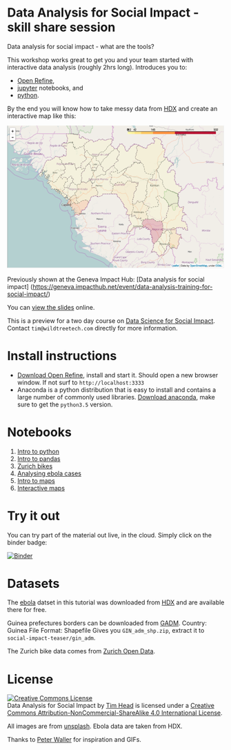 # Data Analysis for Social Impact - skill share session

Data analysis for social impact - what are the tools?

This workshop works great to get you and your
team started with interactive data analysis (roughly 2hrs long). Introduces you to:

* [Open Refine],
* [jupyter] notebooks, and
* [python].

By the end you will know how to take messy data from [HDX] and create an interactive
map like this:

![Guinea ebola deaths](imgs/map.png)

Previously shown at the Geneva Impact
Hub: [Data analysis for social impact]
(https://geneva.impacthub.net/event/data-analysis-training-for-social-impact/)

You can [view the slides](http://htmlpreview.github.io/?https://github.com/wildtreetech/social-impact-teaser/blob/master/slides/index.html#/) online.

This is a preview for a two day course on [Data Science for Social Impact](http://www.wildtreetech.com/training/beyond-excel-spring-16.html). Contact
`tim@wildtreetech.com` directly for more information.


# Install instructions

* [Download Open Refine](http://openrefine.org/download.html), install and
  start it. Should open a new browser window. If not surf to `http://localhost:3333`
* Anaconda is a python distribution that is easy to install and contains
  a large number of commonly used libraries. [Download anaconda](https://www.continuum.io/downloads), make sure to get the `python3.5`
  version.


# Notebooks

1. [Intro to python](intro.ipynb)
1. [Intro to pandas](pandas.ipynb)
1. [Zurich bikes](zurich-velos.ipynb)
1. [Analysing ebola cases](ebola.ipynb)
1. [Intro to maps](static-maps.ipynb)
1. [Interactive maps](interactive-maps.ipynb)


# Try it out

You can try part of the material out live, in the cloud. Simply click
on the binder badge:

[![Binder](http://mybinder.org/badge.svg)](http://mybinder.org/repo/wildtreetech/social-impact-teaser)


# Datasets

The [ebola] datset in this tutorial was downloaded from [HDX] and are
available there for free.

Guinea prefectures borders can be downloaded from
[GADM](http://www.gadm.org/country). Country: Guinea File Format: Shapefile
Gives you `GIN_adm_shp.zip`, extract it to `social-impact-teaser/gin_adm`.

The Zurich bike data comes from [Zurich Open Data](https://data.stadt-zuerich.ch).


# License

<a rel="license" href="http://creativecommons.org/licenses/by-nc-sa/4.0/"><img alt="Creative Commons License" style="border-width:0" src="https://i.creativecommons.org/l/by-nc-sa/4.0/80x15.png" /></a><br /><span xmlns:dct="http://purl.org/dc/terms/" property="dct:title">Data Analysis for Social Impact</span> by <a xmlns:cc="http://creativecommons.org/ns#" href="https://github.com/wildtreetech/social-impact-teaser" property="cc:attributionName" rel="cc:attributionURL">Tim Head</a> is licensed under a <a rel="license" href="http://creativecommons.org/licenses/by-nc-sa/4.0/">Creative Commons Attribution-NonCommercial-ShareAlike 4.0 International License</a>.

All images are from [unsplash](//unsplash.com). Ebola data are taken from HDX.

Thanks to [Peter Waller](//github.com/pwaller) for inspiration and GIFs.


[hdx]: https://data.hdx.rwlabs.org
[Ebola]: https://data.hdx.rwlabs.org/dataset/rowca-ebola-cases
[jupyter]: https://jupyter.org
[python]: https://python.org
[open refine]: https://openrefine.org
